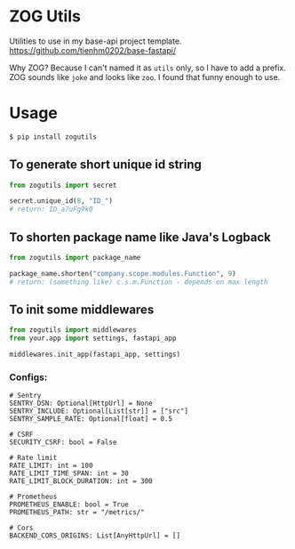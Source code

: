 # ZOG Utils

Utilities to use in my base-api project template. https://github.com/tienhm0202/base-fastapi/

Why ZOG? Because I can't named it as `utils` only, so I have to add a prefix.
ZOG sounds like `joke` and looks like `zoo`. I found that funny enough to use.

# Usage

```bash
$ pip install zogutils
```

## To generate short unique id string

```python
from zogutils import secret

secret.unique_id(8, "ID_")
# return: ID_a7uFg9k0
```

## To shorten package name like Java's Logback

```python
from zogutils import package_name

package_name.shorten("company.scope.modules.Function", 9)
# return: (something like) c.s.m.Function - depends on max length
```

## To init some middlewares

```python
from zogutils import middlewares
from your.app import settings, fastapi_app

middlewares.init_app(fastapi_app, settings)
```

### Configs:

```
# Sentry
SENTRY_DSN: Optional[HttpUrl] = None
SENTRY_INCLUDE: Optional[List[str]] = ["src"]
SENTRY_SAMPLE_RATE: Optional[float] = 0.5

# CSRF
SECURITY_CSRF: bool = False

# Rate limit
RATE_LIMIT: int = 100
RATE_LIMIT_TIME_SPAN: int = 30
RATE_LIMIT_BLOCK_DURATION: int = 300

# Prometheus
PROMETHEUS_ENABLE: bool = True
PROMETHEUS_PATH: str = "/metrics/"

# Cors
BACKEND_CORS_ORIGINS: List[AnyHttpUrl] = []
```